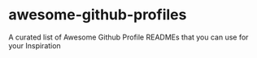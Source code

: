 # awesome-github-profiles
A curated list of Awesome Github Profile READMEs that you can use for your Inspiration
